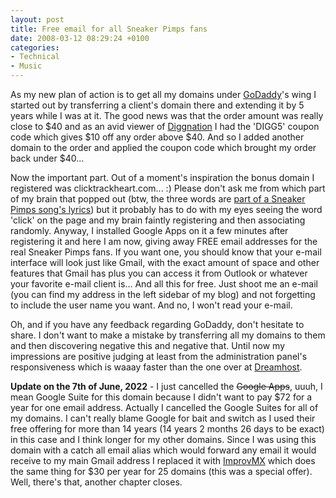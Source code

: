 ```yaml
---
layout: post
title: Free email for all Sneaker Pimps fans
date: 2008-03-12 08:29:24 +0100
categories:
- Technical
- Music
---
```

As my new plan of action is to get all my domains under [GoDaddy](http://www.godaddy.com)'s wing I started out by transferring a client's domain there and extending it by 5 years while I was at it. The good news was that the order amount was really close to $40 and as an avid viewer of [Diggnation](http://diggnation.com) I had the 'DIGG5' coupon code which gives $10 off any order above $40. And so I added another domain to the order and applied the coupon code which brought my order back under $40...

Now the important part. Out of a moment's inspiration the bonus domain I registered was clicktrackheart.com... :) Please don't ask me from which part of my brain that popped out (btw, the three words are [part of a Sneaker Pimps song's lyrics]([http://www.lyricstime.com/sneaker-pimps-loretta-young-silks-lyrics.html](https://genius.com/Sneaker-pimps-loretta-young-silks-lyrics))) but it probably has to do with my eyes seeing the word 'click' on the page and my brain faintly registering and then associating randomly. Anyway, I installed Google Apps on it a few minutes after registering it and here I am now, giving away FREE email addresses for the real Sneaker Pimps fans. If you want one, you should know that your e-mail interface will look just like Gmail, with the exact amount of space and other features that Gmail has plus you can access it from Outlook or whatever your favorite e-mail client is... And all this for free. Just shoot me an e-mail (you can find my address in the left sidebar of my blog) and not forgetting to include the user name you want. And no, I won't read your e-mail.

Oh, and if you have any feedback regarding GoDaddy, don't hesitate to share. I don't want to make a mistake by transferring all my domains to them and then discovering negative this and negative that. Until now my impressions are positive judging at least from the administration panel's responsiveness which is waaay faster than the one over at [Dreamhost](http://www.dreamhost.com).

**Update on the 7th of June, 2022** - I just cancelled the ~~Google Apps~~, uuuh, I mean Google Suite for this domain because I didn't want to pay $72 for a year for one email address. Actually I cancelled the Google Suites for all of my domains. I can't really blame Google for bait and switch as I used their free offering for more than 14 years (14 years 2 months 26 days to be exact) in this case and I think longer for my other domains. Since I was using this domain with a catch all email alias which would forward any email it would receive to my main Gmail address I replaced it with [ImprovMX](https://improvmx.com) which does the same thing for $30 per year for 25 domains (this was a special offer). Well, there's that, another chapter closes.
